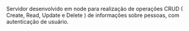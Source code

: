 Servidor desenvolvido em node para realização de operações CRUD ( Create, Read, Update e Delete ) de informações sobre pessoas, com autenticação de usuário.
